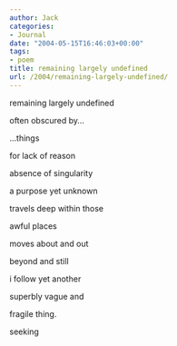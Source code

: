 ```yaml
---
author: Jack
categories:
- Journal
date: "2004-05-15T16:46:03+00:00"
tags:
- poem
title: remaining largely undefined
url: /2004/remaining-largely-undefined/
---
```


remaining largely undefined
  
often obscured by…
  
&#8230;things
  
for lack of reason
  
absence of singularity
  
a purpose yet unknown

travels deep within those
  
awful places

moves about and out
  
beyond and still

i follow yet another
  
superbly vague and
  
fragile thing.

seeking